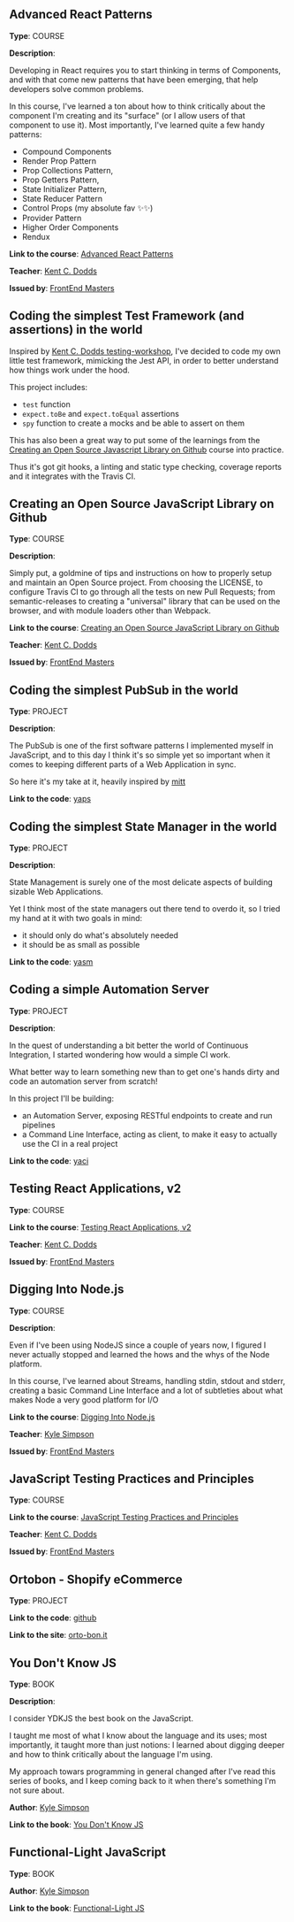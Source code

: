 ## Advanced React Patterns

**Type**: COURSE 

**Description**:

Developing in React requires you to start thinking in terms of Components, and with that come new patterns that have been emerging, that help developers solve common problems.

In this course, I've learned a ton about how to think critically about the component I'm creating and its "surface" (or I allow users of that component to use it). Most importantly, I've learned quite a few handy patterns:

- Compound Components
- Render Prop Pattern
- Prop Collections Pattern, 
- Prop Getters Pattern, 
- State Initializer Pattern, 
- State Reducer Pattern
- Control Props (my absolute fav ✨✨)
- Provider Pattern
- Higher Order Components
- Rendux

**Link to the course**: [Advanced React Patterns](https://frontendmasters.com/courses/advanced-react-patterns/) 

**Teacher**: [Kent C. Dodds](https://kentcdodds.com/)

**Issued by**: [FrontEnd Masters](https://frontendmasters.com)

## Coding the simplest Test Framework (and assertions) in the world

Inspired by [Kent C. Dodds testing-workshop](https://github.com/kentcdodds/testing-workshop), I've decided to code my own little test framework, mimicking the Jest API, in order to better understand how things work under the hood.

This project includes:

- `test` function
- `expect.toBe` and `expect.toEqual` assertions
- `spy` function to create a mocks and be able to assert on them

This has also been a great way to put some of the learnings from the [Creating an Open Source Javascript Library on Github](https://frontendmasters.com/courses/open-source/) course into practice. 

Thus it's got git hooks, a linting and static type checking, coverage reports and it integrates with the Travis CI.

## Creating an Open Source JavaScript Library on Github

**Type**: COURSE 

**Description**:

Simply put, a goldmine of tips and instructions on how to properly setup and maintain an Open Source project. From choosing the LICENSE, to configure Travis CI to go through all the tests on new Pull Requests; from semantic-releases to creating a "universal" library that can be used on the browser, and with module loaders other than Webpack.

**Link to the course**: [Creating an Open Source JavaScript Library on Github](https://frontendmasters.com/courses/open-source/) 

**Teacher**: [Kent C. Dodds](https://kentcdodds.com/)

**Issued by**: [FrontEnd Masters](https://frontendmasters.com)

## Coding the simplest PubSub in the world

**Type**: PROJECT

**Description**:

The PubSub is one of the first software patterns I implemented myself in JavaScript, and to this day I think it's so simple yet so important when it comes to keeping different parts of a Web Application in sync.

So here it's my take at it, heavily inspired by [mitt](https://github.com/developit/mitt)

**Link to the code**: [yaps](https://github.com/mendaomn/yaps)

## Coding the simplest State Manager in the world

**Type**: PROJECT

**Description**:

State Management is surely one of the most delicate aspects of building sizable Web Applications. 

Yet I think most of the state managers out there tend to overdo it, so I tried my hand at it with two goals in mind:

- it should only do what's absolutely needed
- it should be as small as possible

**Link to the code**: [yasm](https://github.com/mendaomn/yasm)

## Coding a simple Automation Server

**Type**: PROJECT

**Description**:

In the quest of understanding a bit better the world of Continuous Integration, I started wondering how would a simple CI work. 

What better way to learn something new than to get one's hands dirty and code an automation server from scratch!

In this project I'll be building:

 - an Automation Server, exposing RESTful endpoints to create and run pipelines
 - a Command Line Interface, acting as client, to make it easy to actually use the CI in a real project

**Link to the code**: [yaci](https://github.com/mendaomn/yaci)

## Testing React Applications, v2

**Type**: COURSE 

**Link to the course**: [Testing React Applications, v2](https://frontendmasters.com/courses/testing-react/) 

**Teacher**: [Kent C. Dodds](https://kentcdodds.com/)

**Issued by**: [FrontEnd Masters](https://frontendmasters.com)

## Digging Into Node.js

**Type**: COURSE 

**Description**:

Even if I've been using NodeJS since a couple of years now, I figured I never actually stopped and learned the hows and the whys of the Node platform. 

In this course, I've learned about Streams, handling stdin, stdout and stderr, creating a basic Command Line Interface and a lot of subtleties about what makes Node a very good platform for I/O

**Link to the course**: [Digging Into Node.js](https://frontendmasters.com/courses/digging-into-node/)

**Teacher**: [Kyle Simpson](https://github.com/getify)

**Issued by**: [FrontEnd Masters](https://frontendmasters.com)

## JavaScript Testing Practices and Principles

**Type**: COURSE 

**Link to the course**: [JavaScript Testing Practices and Principles](https://frontendmasters.com/courses/testing-practices-principles) 

**Teacher**: [Kent C. Dodds](https://kentcdodds.com/)

**Issued by**: [FrontEnd Masters](https://frontendmasters.com)

## Ortobon - Shopify eCommerce

**Type**: PROJECT

**Link to the code**: [github](https://github.com/mendaomn/Ortobon)

**Link to the site**: [orto-bon.it](http://www.orto-bon.it)

## You Don't Know JS

**Type**: BOOK

**Description**:

I consider YDKJS the best book on the JavaScript.

I taught me most of what I know about the language and its uses; most importantly, it taught more than just notions: I learned about digging deeper and how to think critically about the language I'm using.

My approach towars programming in general changed after I've read this series of books, and I keep coming back to it when there's something I'm not sure about.

**Author**: [Kyle Simpson](https://github.com/getify)

**Link to the book**: [You Don't Know JS](https://github.com/getify/You-Dont-Know-JS) 

## Functional-Light JavaScript

**Type**: BOOK

**Author**: [Kyle Simpson](https://github.com/getify)

**Link to the book**: [Functional-Light JS](https://github.com/getify/Functional-Light-JS) 

